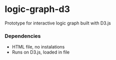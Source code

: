 # logic-graph-d3
Prototype for interactive logic graph built with D3.js

### Dependencies

- HTML file, no instalations
- Runs on D3.js, loaded in file
